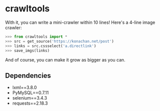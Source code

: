 # crawltools
With it, you can write a mini-crawler within 10 lines!
Here's a 4-line image crawler:
``` python
>>> from crawltools import *
>>> src = get_source('https://konachan.net/post')
>>> links = src.cssselect('a.directlink')
>>> save_imgs(links)
```
And of course, you can make it grow as bigger as you can.

## Dependencies
- lxml==3.8.0
- PyMySQL==0.7.11
- selenium==3.4.3
- requests==2.18.3
